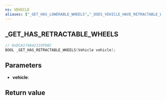 ```yaml
---
ns: VEHICLE
aliases: ["_GET_HAS_LOWERABLE_WHEELS","_DOES_VEHICLE_HAVE_RETRACTABLE_WHEELS"]
---
```

## _GET_HAS_RETRACTABLE_WHEELS

```c
// 0xDCA174A42133F08C
BOOL _GET_HAS_RETRACTABLE_WHEELS(Vehicle vehicle);
```

## Parameters
* **vehicle**: 

## Return value
